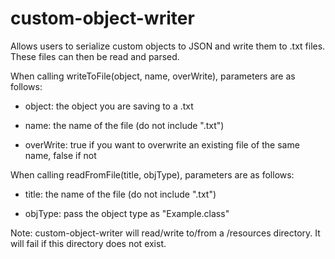 # custom-object-writer
Allows users to serialize custom objects to JSON and write them to .txt
files. These files can then be read and parsed. 

When calling writeToFile(object, name, overWrite), parameters are as follows:
	
-  object: the object you are saving to a .txt
	
-  name: the name of the file (do not include ".txt")
	
-  overWrite: true if you want to overwrite an existing
		   file of the same name, false if not

When calling readFromFile(title, objType), parameters are as follows: 

- title: the name of the file (do not include ".txt")

- objType: pass the object type as "Example.class"

Note: custom-object-writer will read/write to/from a /resources directory. It will fail
if this directory does not exist. 
